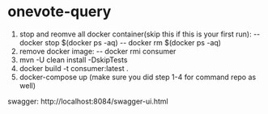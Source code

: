 # onevote-query


1. stop and reomve all docker container(skip this if this is your first run):
   -- docker stop $(docker ps -aq)
   -- docker rm $(docker ps -aq)
2. remove docker image:
   -- docker rmi consumer
3. mvn -U clean install -DskipTests
4. docker build -t consumer:latest .
5. docker-compose up (make sure you did step 1-4 for command repo as well)


swagger:
http://localhost:8084/swagger-ui.html
